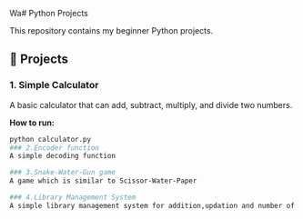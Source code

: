 Wa# Python Projects

This repository contains my beginner Python projects.  

## 📌 Projects

### 1. Simple Calculator
A basic calculator that can add, subtract, multiply, and divide two numbers.  

**How to run:**
```bash
python calculator.py
### 2.Encoder function
A simple decoding function

### 3.Snake-Water-Gun game
A game which is similar to Scissor-Water-Paper

### 4.Library Management System
A simple library management system for addition,updation and number of books

